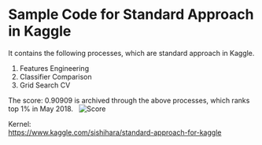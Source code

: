 Sample Code for Standard Approach in Kaggle
===
It contains the following processes, which are standard approach in Kaggle.

1. Features Engineering
1. Classifier Comparison
1. Grid Search CV

The score: 0.90909 is archived through the above processes, which ranks top 1% in May 2018.  
<img src="https://github.com/upura/kaggle.titanic/blob/img/img/score.PNG" alt="Score" title="ScoreImg">

Kernel:  
https://www.kaggle.com/sishihara/standard-approach-for-kaggle
